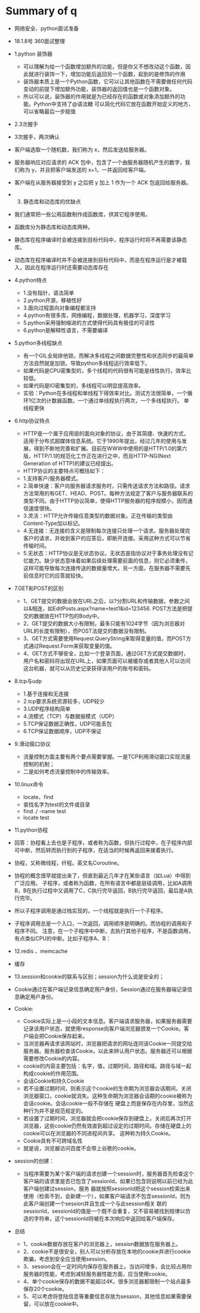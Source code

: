 # Summary of q

- 网络安全、python面试准备
- 18.1.8号   360面试整理
- 1.python 装饰器
   - 可以理解为给一个函数增加额外的功能，但是你又不想改动这个函数，因此就进行装饰一下，增加功能后返回另一个函数，起到的是修饰的作用
   - 装饰器本质上是一个Python函数，它可以让其他函数在不需要做任何代码变动的前提下增加额外功能，装饰器的返回值也是一个函数对象。
   - 所以可以说，装饰器的作用就是为已经存在的函数或对象添加额外的功能。Python中支持了@语法糖 可以简化代码它放在函数开始定义的地方，可以省略最后一步赋值
   
- 2.3次握手
- 3次握手，两次确认
- 客户端选取一个随机数，我们称为 x，然后发送给服务器。
- 服务器响应对应请求的 ACK 包中，包含了一个由服务器随机产生的数字，我们称为 y，并且把客户端发送的 x+1，一并返回给客户端。
- 客户端在从服务器接受到 y 之后把 y 加上 1 作为一个 ACK 包返回给服务器。

- 3. 静态库和动态库的优缺点
- 我们通常把一些公用函数制作成函数库，供其它程序使用。
- 函数库分为静态库和动态库两种。
- 静态库在程序编译时会被连接到目标代码中，程序运行时将不再需要该静态库。
- 动态库在程序编译时并不会被连接到目标代码中，而是在程序运行是才被载入，因此在程序运行时还需要动态库存在

- 4.python特点    
    - 1.没有指针，语法简单    
    - 2.python开源，移植性好    
    - 3.面向过程面向对象编程都支持    
    - 4.python有很多库，网络编程，数据处理，机器学习，深度学习    
    - 5.python采用强制缩进的方式使得代码具有极佳的可读性    
    - 6.python是解释性语言，不需要编译                                                       

- 5.python多线程缺点      
    - 有一个GIL全局排他锁，而解决多线程之间数据完整性和状态同步的最简单方法自然就是加锁。导致python多线程运行效率低下。    
    - 如果代码是CPU密集型的，多个线程的代码很有可能是线性执行。效率比较低。    
    - 如果代码是IO密集型的，多线程可以明显提高效率。    
    - 实验：Python在多线程和单线程下得效率对比。测试方法很简单，一个循环1亿次的计数器函数。一个通过单线程执行两次，一个多线程执行。  单线程更快    
- 6.http协议特点    
    - HTTP是一个属于应用层的面向对象的协议，由于其简捷、快速的方式，适用于分布式超媒体信息系统。它于1990年提出，经过几年的使用与发展，得到不断地完善和扩展。目前在WWW中使用的是HTTP/1.0的第六版，HTTP/1.1的规范化工作正在进行之中，而且HTTP-NG(Next Generation of HTTP)的建议已经提出。
    - HTTP协议的主要特点可概括如下：
    - 1.支持客户/服务器模式。
    - 2.简单快速：客户向服务器请求服务时，只需传送请求方法和路径。请求方法常用的有GET、HEAD、POST。每种方法规定了客户与服务器联系的类型不同。由于HTTP协议简单，使得HTTP服务器的程序规模小，因而通信速度很快。
    - 3.灵活：HTTP允许传输任意类型的数据对象。正在传输的类型由Content-Type加以标记。
    - 4.无连接：无连接的含义是限制每次连接只处理一个请求。服务器处理完客户的请求，并收到客户的应答后，即断开连接。采用这种方式可以节省传输时间。
    - 5.无状态：HTTP协议是无状态协议。无状态是指协议对于事务处理没有记忆能力。缺少状态意味着如果后续处理需要前面的信息，则它必须重传，这样可能导致每次连接传送的数据量增大。另一方面，在服务器不需要先前信息时它的应答就较快。

- 7.GET和POST的区别
    - 1、GET提交的数据会放在URL之后，以?分割URL和传输数据，参数之间以&相连，如EditPosts.aspx?name=test1&id=123456. POST方法是把提交的数据放在HTTP包的Body中。
    - 2、GET提交的数据大小有限制，最多只能有1024字节（因为浏览器对URL的长度有限制），而POST法提交的数据没有限制。
    - 3、GET方式需要使用Request.QueryString来取得变量的值，而POST方式通过Request.Form来获取变量的值。
    - 4、GET方式不够安全，比如一个登录页面，通过GET方式提交数据时，用户名和密码将出现在URL上，如果页面可以被缓存或者其他人可以访问这台机器，就可以从历史记录获得该用户的账号和密码。

- 8.tcp与udp  
    - 1.基于连接和无连接  
    - 2.tcp要求系统资源较多，UDP较少  
    - 3.UDP程序结构简单
    - 4.流模式（TCP）与数据报模式（UDP）
    - 5.TCP保证数据正确性，UDP可能丢包
    - 6.TCP保证数据顺序，UDP不保证


* 9.滑动窗口协议
    - 流量控制方面主要有两个要点需要掌握。一是TCP利用滑动窗口实现流量控制的机制；
    - 二是如何考虑流量控制中的传输效率。

* 10.linux命令
    - locate、find 
    - 查找名字为test的文件或目录
    - find ./ -name test
    - locate test 

- 11.python协程
- 回答：协程看上去也是子程序，或者称为函数，但执行过程中，在子程序内部可中断，然后转而执行别的子程序，在适当的时候再返回来接着执行。
- 协程，又称微线程，纤程。英文名Coroutine。
- 协程的概念很早就提出来了，但直到最近几年才在某些语言（如Lua）中得到广泛应用。
子程序，或者称为函数，在所有语言中都是层级调用，比如A调用B，B在执行过程中又调用了C，C执行完毕返回，B执行完毕返回，最后是A执行完毕。
- 所以子程序调用是通过栈实现的，一个线程就是执行一个子程序。
- 子程序调用总是一个入口，一次返回，调用顺序是明确的。而协程的调用和子程序不同。
注意，在一个子程序中中断，去执行其他子程序，不是函数调用，有点类似CPU的中断。比如子程序A、B：


- 12.redis 、memcache
- 缓存

- 13.session和cookie的联系与区别；session为什么说是安全的； 
- Cookie通过在客户端记录信息确定用户身份，Session通过在服务器端记录信息确定用户身份。
- Cookie:
    - Cookie实际上是一小段的文本信息。客户端请求服务器，如果服务器需要记录该用户状态，就使用response向客户端浏览器颁发一个Cookie。客户端会把Cookie保存起来。
    - 当浏览器再请求该网站时，浏览器把请求的网址连同该Cookie一同提交给服务器。服务器检查该Cookie，以此来辨认用户状态。服务器还可以根据需要修改Cookie的内容。
    - cookie的内容主要包括：名字，值，过期时间，路径和域。路径与域一起构成cookie的作用范围。
    - 会话Cookie和持久Cookie
    - 若不设置过期时间，则表示这个cookie的生命期为浏览器会话期间，关闭浏览器窗口，cookie就消失。这种生命期为浏览器会话期的cookie被称为会话cookie。会话cookie一般不存储在
    硬盘上而是保存在内存里，当然这种行为并不是规范规定的。
    - 若设置了过期时间，浏览器就会把cookie保存到硬盘上，关闭后再次打开浏览器，这些cookie仍然有效直到超过设定的过期时间。存储在硬盘上的cookie可以在浏览器的不同进程间共享。
    这种称为持久Cookie。 
    - Cookie具有不可跨域名性
    - 就是说，浏览器访问百度不会带上谷歌的cookie。

- session的创建：
    - 当程序需要为某个客户端的请求创建一个session时，服务器首先检查这个客户端的请求里是否已包含了sessionId，如果已包含则说明以前已经为此客户端创建过session，服务
    器就按照sessionId把这个session检索出来使用（检索不到，会新建一个），如果客户端请求不包含sessionId，则为此客户端创建一个session并且生成一个与此session相关
    联的sessionId，sessionId的值是一个既不会重复，又不容易被找到规律以仿造的字符串，这个sessionId将被在本次响应中返回给客户端保存。
- 总结
    - 1、cookie数据存放在客户的浏览器上，session数据放在服务器上。
    - 2、cookie不是很安全，别人可以分析存放在本地的cookie并进行cookie欺骗，考虑到安全应当使用session。
    - 3、session会在一定时间内保存在服务器上。当访问增多，会比较占用你服务器的性能，考虑到减轻服务器性能方面，应当使用cookie。
    - 4、单个cookie保存的数据不能超过4K，很多浏览器都限制一个站点最多保存20个cookie。
    - 5、可以考虑将登陆信息等重要信息存放为session，其他信息如果需要保留，可以放在cookie中。




